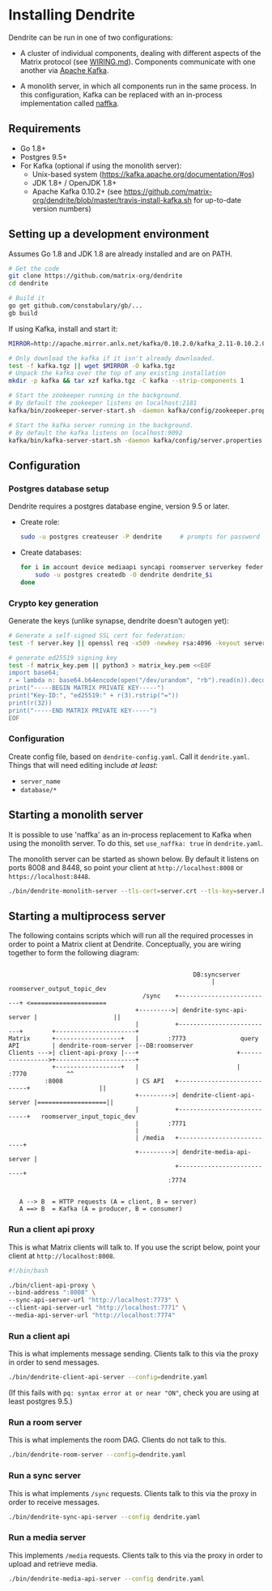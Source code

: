 # Installing Dendrite

Dendrite can be run in one of two configurations:

 * A cluster of individual components, dealing with different aspects of the
   Matrix protocol (see [WIRING.md](./WIRING.md)). Components communicate with
   one another via [Apache Kafka](https://kafka.apache.org).
 
 * A monolith server, in which all components run in the same process. In this
   configuration, Kafka can be replaced with an in-process implementation
   called [naffka](https://github.com/matrix-org/naffka).

## Requirements

 - Go 1.8+
 - Postgres 9.5+
 - For Kafka (optional if using the monolith server):
   - Unix-based system (https://kafka.apache.org/documentation/#os)
   - JDK 1.8+ / OpenJDK 1.8+
   - Apache Kafka 0.10.2+ (see https://github.com/matrix-org/dendrite/blob/master/travis-install-kafka.sh for up-to-date version numbers)


## Setting up a development environment

Assumes Go 1.8 and JDK 1.8 are already installed and are on PATH.

```bash
# Get the code
git clone https://github.com/matrix-org/dendrite
cd dendrite

# Build it
go get github.com/constabulary/gb/...
gb build
```

If using Kafka, install and start it:
```bash
MIRROR=http://apache.mirror.anlx.net/kafka/0.10.2.0/kafka_2.11-0.10.2.0.tgz

# Only download the kafka if it isn't already downloaded.
test -f kafka.tgz || wget $MIRROR -O kafka.tgz
# Unpack the kafka over the top of any existing installation
mkdir -p kafka && tar xzf kafka.tgz -C kafka --strip-components 1

# Start the zookeeper running in the background.
# By default the zookeeper listens on localhost:2181
kafka/bin/zookeeper-server-start.sh -daemon kafka/config/zookeeper.properties

# Start the kafka server running in the background.
# By default the kafka listens on localhost:9092
kafka/bin/kafka-server-start.sh -daemon kafka/config/server.properties
```

## Configuration

### Postgres database setup

Dendrite requires a postgres database engine, version 9.5 or later.

* Create role:
  ```bash
  sudo -u postgres createuser -P dendrite     # prompts for password
  ```
* Create databases:
  ```bash
  for i in account device mediaapi syncapi roomserver serverkey federationsender; do
      sudo -u postgres createdb -O dendrite dendrite_$i
  done
  ```

### Crypto key generation

Generate the keys (unlike synapse, dendrite doesn't autogen yet):

```bash
# Generate a self-signed SSL cert for federation:
test -f server.key || openssl req -x509 -newkey rsa:4096 -keyout server.key -out server.crt -days 3650 -nodes -subj /CN=localhost

# generate ed25519 signing key
test -f matrix_key.pem || python3 > matrix_key.pem <<EOF
import base64;
r = lambda n: base64.b64encode(open("/dev/urandom", "rb").read(n)).decode("utf8");
print("-----BEGIN MATRIX PRIVATE KEY-----")
print("Key-ID:", "ed25519:" + r(3).rstrip("="))
print(r(32))
print("-----END MATRIX PRIVATE KEY-----")
EOF
```

### Configuration

Create config file, based on `dendrite-config.yaml`. Call it `dendrite.yaml`. Things that will need editing include *at least*:
* `server_name`
* `database/*`


## Starting a monolith server

It is possible to use 'naffka' as an in-process replacement to Kafka when using the monolith server. To do this, set `use_naffka: true` in `dendrite.yaml`.

The monolith server can be started as shown below. By default it listens on
ports 8008 and 8448, so point your client at `http://localhost:8008` or
`https://localhost:8448`.

```bash
./bin/dendrite-monolith-server --tls-cert=server.crt --tls-key=server.key
```

## Starting a multiprocess server

The following contains scripts which will run all the required processes in order to point a Matrix client at Dendrite. Conceptually, you are wiring together to form the following diagram:

```

                                                   DB:syncserver
                                                        |               roomserver_output_topic_dev
                                     /sync    +--------------------------+ <=====================
                                   +--------->| dendrite-sync-api-server |                     ||
                                   |          +--------------------------+        +----------------------+
Matrix      +------------------+   |        :7773               query API         | dendrite-room-server |--DB:roomserver
Clients --->| client-api-proxy |---+                           +----------------->+----------------------+
            +------------------+   |                           |               :7770           ^^
          :8008                    | CS API   +----------------------------+                   ||
                                   +--------->| dendrite-client-api-server |===================||
                                   |          +----------------------------+   roomserver_input_topic_dev
                                   |        :7771
                                   |
                                   | /media   +---------------------------+ 
                                   +--------->| dendrite-media-api-server |
                                              +---------------------------+
                                            :7774


   A --> B  = HTTP requests (A = client, B = server)
   A ==> B  = Kafka (A = producer, B = consumer)
```

### Run a client api proxy

This is what Matrix clients will talk to. If you use the script below, point your client at `http://localhost:8008`.

```bash
#!/bin/bash

./bin/client-api-proxy \
--bind-address ":8008" \
--sync-api-server-url "http://localhost:7773" \
--client-api-server-url "http://localhost:7771" \
--media-api-server-url "http://localhost:7774"
```

### Run a client api

This is what implements message sending. Clients talk to this via the proxy in order to send messages.

```bash
./bin/dendrite-client-api-server --config=dendrite.yaml
```

(If this fails with `pq: syntax error at or near "ON"`, check you are using at least postgres 9.5.)

### Run a room server

This is what implements the room DAG. Clients do not talk to this.

```bash
./bin/dendrite-room-server --config=dendrite.yaml
```

### Run a sync server

This is what implements `/sync` requests. Clients talk to this via the proxy in order to receive messages.

```bash
./bin/dendrite-sync-api-server --config dendrite.yaml
```

### Run a media server

This implements `/media` requests. Clients talk to this via the proxy in order to upload and retrieve media.

```bash
./bin/dendrite-media-api-server --config dendrite.yaml
```
